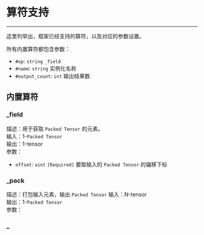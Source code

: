 # 算符支持

----

这里列举出，框架已经支持的算符，以及对应的参数设置。

所有内置算符都包含参数：
- `#op`: `string` `_field`
- `#name`: `string` 实例化名称
- `#output_count`: `int` 输出结果数


## 内置算符

### _field
描述：用于获取 `Packed Tensor` 的元素。  
输入：1-`Packed Tensor`  
输出：1-tensor  
参数：
- `offset`: `uint` `[Required]` 要取输入的 `Packed Tensor` 的偏移下标

### _pack
描述：打包输入元素，输出 `Packed Tensor` 
输入：N-tensor  
输出：1-`Packed Tensor`  
参数：  

### _
